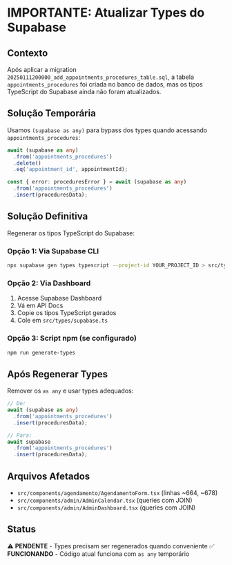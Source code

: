 # IMPORTANTE: Atualizar Types do Supabase

## Contexto
Após aplicar a migration `20250111200000_add_appointments_procedures_table.sql`, a tabela `appointments_procedures` foi criada no banco de dados, mas os tipos TypeScript do Supabase ainda não foram atualizados.

## Solução Temporária
Usamos `(supabase as any)` para bypass dos types quando acessando `appointments_procedures`:

```typescript
await (supabase as any)
  .from('appointments_procedures')
  .delete()
  .eq('appointment_id', appointmentId);

const { error: proceduresError } = await (supabase as any)
  .from('appointments_procedures')
  .insert(proceduresData);
```

## Solução Definitiva
Regenerar os tipos TypeScript do Supabase:

### Opção 1: Via Supabase CLI
```bash
npx supabase gen types typescript --project-id YOUR_PROJECT_ID > src/types/supabase.ts
```

### Opção 2: Via Dashboard
1. Acesse Supabase Dashboard
2. Vá em API Docs
3. Copie os tipos TypeScript gerados
4. Cole em `src/types/supabase.ts`

### Opção 3: Script npm (se configurado)
```bash
npm run generate-types
```

## Após Regenerar Types

Remover os `as any` e usar types adequados:

```typescript
// De:
await (supabase as any)
  .from('appointments_procedures')
  .insert(proceduresData);

// Para:
await supabase
  .from('appointments_procedures')
  .insert(proceduresData);
```

## Arquivos Afetados
- `src/components/agendamento/AgendamentoForm.tsx` (linhas ~664, ~678)
- `src/components/admin/AdminCalendar.tsx` (queries com JOIN)
- `src/components/admin/AdminDashboard.tsx` (queries com JOIN)

## Status
⚠️ **PENDENTE** - Types precisam ser regenerados quando conveniente
✅ **FUNCIONANDO** - Código atual funciona com `as any` temporário
